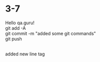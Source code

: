 # 3-7

Hello qa.guru!<br>
git add -A<br>
git commit -m "added some git commands"<br>
git push<br><br>

added new line tag
